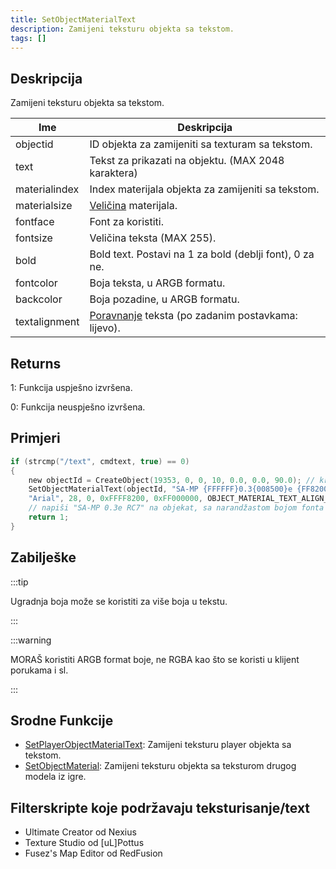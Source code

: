```yaml
---
title: SetObjectMaterialText
description: Zamijeni teksturu objekta sa tekstom.
tags: []
---
```


## Deskripcija

Zamijeni teksturu objekta sa tekstom.

| Ime           | Deskripcija                                                                                           |
| ------------- | ----------------------------------------------------------------------------------------------------- |
| objectid      | ID objekta za zamijeniti sa texturam sa tekstom.                                                      |
| text          | Tekst za prikazati na objektu. (MAX 2048 karaktera)                                                   |
| materialindex | Index materijala objekta za zamijeniti sa tekstom.                                                    |
| materialsize  | [Veličina](/docs/scripting/resources/materialtextsizes) materijala.                                   |
| fontface      | Font za koristiti.                                                                                    |
| fontsize      | Veličina teksta (MAX 255).                                                                            |
| bold          | Bold text. Postavi na 1 za bold (deblji font), 0 za ne.                                               |
| fontcolor     | Boja teksta, u ARGB formatu.                                                                          |
| backcolor     | Boja pozadine, u ARGB formatu.                                                                        |
| textalignment | [Poravnanje](/docs/scripting/resources/materialtextalignment) teksta (po zadanim postavkama: lijevo). |

## Returns

1: Funkcija uspješno izvršena.

0: Funkcija neuspješno izvršena.

## Primjeri

```c
if (strcmp("/text", cmdtext, true) == 0)
{
    new objectId = CreateObject(19353, 0, 0, 10, 0.0, 0.0, 90.0); // kreiraj objekat
    SetObjectMaterialText(objectId, "SA-MP {FFFFFF}0.3{008500}e {FF8200}RC7", 0, OBJECT_MATERIAL_SIZE_256x128,
    "Arial", 28, 0, 0xFFFF8200, 0xFF000000, OBJECT_MATERIAL_TEXT_ALIGN_CENTER);
    // napiši "SA-MP 0.3e RC7" na objekat, sa narandžastom bojom fonta i crnom pozadinom
    return 1;
}
```

## Zabilješke

:::tip

Ugradnja boja može se koristiti za više boja u tekstu.

:::

:::warning

MORAŠ koristiti ARGB format boje, ne RGBA kao što se koristi u klijent porukama i sl.

:::

## Srodne Funkcije

- [SetPlayerObjectMaterialText](SetPlayerObjectMaterialText): Zamijeni teksturu player objekta sa tekstom.
- [SetObjectMaterial](SetObjectMaterial): Zamijeni teksturu objekta sa teksturom drugog modela iz igre.

## Filterskripte koje podržavaju teksturisanje/text

- Ultimate Creator od Nexius
- Texture Studio od \[uL\]Pottus
- Fusez's Map Editor od RedFusion

